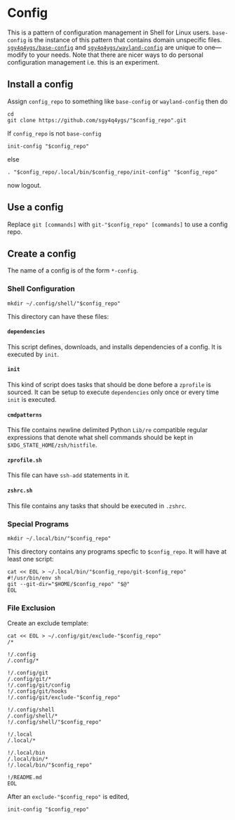 # Config

This is a pattern of configuration management in Shell for Linux users. `base-config` is the instance of this pattern that contains domain unspecific files. [`sgy4q4ygs/base-config`](https://github.com/sgy4q4ygs/base-config) and [`sgy4q4ygs/wayland-config`](https://github.com/sgy4q4ygs/wayland-config) are unique to one&mdash;modify to your needs. Note that there are nicer ways to do personal configuration management i.e. this is an experiment.

## Install a config

Assign `config_repo` to something like `base-config` or `wayland-config` then do

```shell
cd
git clone https://github.com/sgy4q4ygs/"$config_repo".git
```

If `config_repo` is not `base-config`

```shell
init-config "$config_repo"
```

else

```shell
. "$config_repo/.local/bin/$config_repo/init-config" "$config_repo"
```

now logout.

## Use a config

Replace `git [commands]` with `git-"$config_repo" [commands]` to use a config repo.

## Create a config

The name of a config is of the form `*-config`.

### Shell Configuration

```shell
mkdir ~/.config/shell/"$config_repo"
```

This directory can have these files:

#### `dependencies`

This script defines, downloads, and installs dependencies of a config. It is executed by `init`.

#### `init`

This kind of script does tasks that should be done before a `zprofile` is sourced. It can be setup to execute `dependencies` only once or every time `init` is executed.

#### `cmdpatterns`

This file contains newline delimited Python `Lib/re` compatible regular expressions that denote what shell commands should be kept in `$XDG_STATE_HOME/zsh/histfile`.

#### `zprofile.sh`

This file can have `ssh-add` statements in it.

#### `zshrc.sh`

This file contains any tasks that should be executed in `.zshrc`.

### Special Programs

```shell
mkdir ~/.local/bin/"$config_repo"
```

This directory contains any programs specfic to `$config_repo`. It will have at least one script:

```shell
cat << EOL > ~/.local/bin/"$config_repo/git-$config_repo"
#!/usr/bin/env sh
git --git-dir="$HOME/$config_repo" "$@"
EOL
```

### File Exclusion

Create an exclude template:

```shell
cat << EOL > ~/.config/git/exclude-"$config_repo"
/*

!/.config
/.config/*

!/.config/git
/.config/git/*
!/.config/git/config
!/.config/git/hooks
!/.config/git/exclude-"$config_repo"

!/.config/shell
/.config/shell/*
!/.config/shell/"$config_repo"

!/.local
/.local/*

!/.local/bin
/.local/bin/*
!/.local/bin/"$config_repo"

!/README.md
EOL
```

After an `exclude-"$config_repo"` is edited,

```shell
init-config "$config_repo"
```
